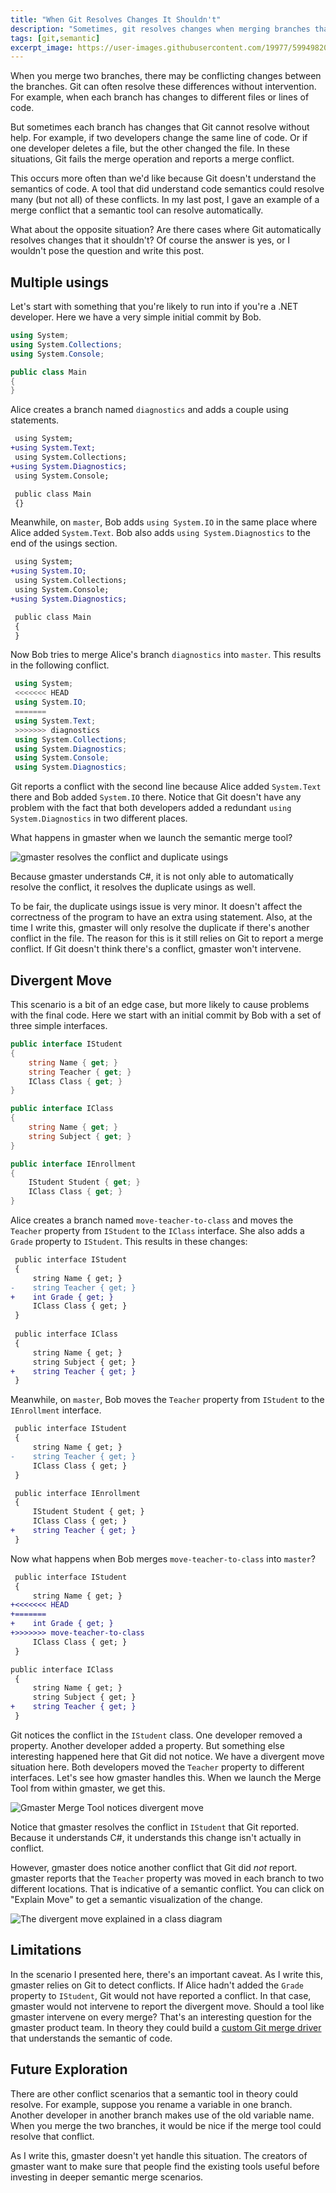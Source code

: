 ```yaml
---
title: "When Git Resolves Changes It Shouldn't"
description: "Sometimes, git resolves changes when merging branches that it shouldn't. This is because Git doesn't understand the semantics of code. If it did, it would know these changes to be potential conflicts."
tags: [git,semantic]
excerpt_image: https://user-images.githubusercontent.com/19977/59949820-1d709c00-9429-11e9-8443-2029ee19b017.PNG
---
```


When you merge two branches, there may be conflicting changes between the branches. Git can often resolve these differences without intervention. For example, when each branch has changes to different files or lines of code.

But sometimes each branch has changes that Git cannot resolve without help. For example, if two developers change the same line of code. Or if one developer deletes a file, but the other changed the file. In these situations, Git fails the merge operation and reports a merge conflict.

This occurs more often than we'd like because Git doesn't understand the semantics of code. A tool that did understand code semantics could resolve many (but not all) of these conflicts. In my last post, I gave an example of a merge conflict that a semantic tool can resolve automatically.

What about the opposite situation? Are there cases where Git automatically resolves changes that it shouldn't? Of course the answer is yes, or I wouldn't pose the question and write this post.

## Multiple usings

Let's start with something that you're likely to run into if you're a .NET developer. Here we have a very simple initial commit by Bob.

```csharp
using System;
using System.Collections;
using System.Console;

public class Main
{
}
```

Alice creates a branch named `diagnostics` and adds a couple using statements.

```diff
 using System;
+using System.Text;
 using System.Collections;
+using System.Diagnostics;
 using System.Console;

 public class Main
 {}
```

Meanwhile, on `master`, Bob adds `using System.IO` in the same place where Alice added `System.Text`. Bob also adds `using System.Diagnostics` to the end of the usings section.

```diff
 using System;
+using System.IO;
 using System.Collections;
 using System.Console;
+using System.Diagnostics;

 public class Main
 {
 }
```

Now Bob tries to merge Alice's branch `diagnostics` into `master`. This results in the following conflict.

```csharp
 using System;
 <<<<<<< HEAD
 using System.IO;
 =======
 using System.Text;
 >>>>>>> diagnostics
 using System.Collections;
 using System.Diagnostics;
 using System.Console;
 using System.Diagnostics;
```

Git reports a conflict with the second line because Alice added `System.Text` there and Bob added `System.IO` there. Notice that Git doesn't have any problem with the fact that both developers added a redundant `using System.Diagnostics` in two different places.

What happens in gmaster when we launch the semantic merge tool?

![gmaster resolves the conflict and duplicate usings](https://user-images.githubusercontent.com/19977/59700793-00c63100-91a9-11e9-8bf6-af1d7798920c.PNG)

Because gmaster understands C#, it is not only able to automatically resolve the conflict, it resolves the duplicate usings as well.

To be fair, the duplicate usings issue is very minor. It doesn't affect the correctness of the program to have an extra using statement. Also, at the time I write this, gmaster will only resolve the duplicate if there's another conflict in the file. The reason for this is it still relies on Git to report a merge conflict. If Git doesn't think there's a conflict, gmaster won't intervene.

## Divergent Move

This scenario is a bit of an edge case, but more likely to cause problems with the final code. Here we start with an initial commit by Bob with a set of three simple interfaces.

```csharp
public interface IStudent
{
    string Name { get; }
    string Teacher { get; }
    IClass Class { get; }
}

public interface IClass
{
    string Name { get; }
    string Subject { get; }
}

public interface IEnrollment
{
    IStudent Student { get; }
    IClass Class { get; }
}
```

Alice creates a branch named `move-teacher-to-class` and moves the `Teacher` property from `IStudent` to the `IClass` interface. She also adds a `Grade` property to `IStudent`. This results in these changes:

```diff
 public interface IStudent
 {
     string Name { get; }
-    string Teacher { get; }
+    int Grade { get; }
     IClass Class { get; }
 }
 
 public interface IClass
 {
     string Name { get; }
     string Subject { get; }
+    string Teacher { get; }
 }
```

Meanwhile, on `master`, Bob moves the `Teacher` property from `IStudent` to the `IEnrollment` interface.

```diff
 public interface IStudent
 {
     string Name { get; }
-    string Teacher { get; }
     IClass Class { get; }
 }

 public interface IEnrollment
 {
     IStudent Student { get; }
     IClass Class { get; }
+    string Teacher { get; }
 }
```

Now what happens when Bob merges `move-teacher-to-class` into `master`?

```diff
 public interface IStudent
 {
     string Name { get; }
+<<<<<<< HEAD
+=======
+    int Grade { get; }
+>>>>>>> move-teacher-to-class
     IClass Class { get; }
 }

public interface IClass
 {
     string Name { get; }
     string Subject { get; }
+    string Teacher { get; }
 }
```

Git notices the conflict in the `IStudent` class. One developer removed a property. Another developer added a property. But something else interesting happened here that Git did not notice. We have a divergent move situation here. Both developers moved the `Teacher` property to different interfaces. Let's see how gmaster handles this. When we launch the Merge Tool from within gmaster, we get this.

![Gmaster Merge Tool notices divergent move](https://user-images.githubusercontent.com/19977/59949820-1d709c00-9429-11e9-8443-2029ee19b017.PNG)

Notice that gmaster resolves the conflict in `IStudent` that Git reported. Because it understands C#, it understands this change isn't actually in conflict.

However, gmaster does notice another conflict that Git did _not_ report. gmaster reports that the `Teacher` property was moved in each branch to two different locations. That is indicative of a semantic conflict. You can click on "Explain Move" to get a semantic visualization of the change.

![The divergent move explained in a class diagram](https://user-images.githubusercontent.com/19977/59949802-121d7080-9429-11e9-8060-d31be1e2b19d.png)

## Limitations

In the scenario I presented here, there's an important caveat. As I write this, gmaster relies on Git to detect conflicts. If Alice hadn't added the `Grade` property to `IStudent`, Git would not have reported a conflict. In that case, gmaster would not intervene to report the divergent move. Should a tool like gmaster intervene on every merge? That's an interesting question for the gmaster product team. In theory they could build a [custom Git merge driver](http://www.mcclellandlegge.com/2017-03-20-customgitmergedriver/) that understands the semantic of code.

## Future Exploration

There are other conflict scenarios that a semantic tool in theory could resolve. For example, suppose you rename a variable in one branch. Another developer in another branch makes use of the old variable name. When you merge the two branches, it would be nice if the merge tool could resolve that conflict.

As I write this, gmaster doesn't yet handle this situation. The creators of gmaster want to make sure that people find the existing tools useful before investing in deeper semantic merge scenarios.
